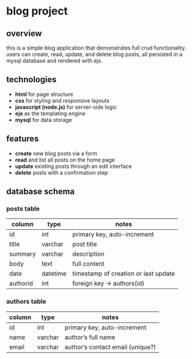# blog project

## overview

this is a simple blog application that demonstrates full crud functionality. users can create, read, update, and delete blog posts, all persisted in a mysql database and rendered with ejs.

## technologies

- **html** for page structure
- **css** for styling and responsive layouts
- **javascript (node.js)** for server-side logic
- **ejs** as the templating engine
- **mysql** for data storage

## features

- **create** new blog posts via a form
- **read** and list all posts on the home page
- **update** existing posts through an edit interface
- **delete** posts with a confirmation step

## database schema

### posts table

| column   | type     | notes                                |
| -------- | -------- | ------------------------------------ |
| id       | int      | primary key, auto-increment          |
| title    | varchar  | post title                           |
| summary  | varchar  | description                          |
| body     | text     | full content                         |
| date     | datetime | timestamp of creation or last update |
| authorid | int      | foreign key → authors(id)            |

### authors table

| column | type    | notes                            |
| ------ | ------- | -------------------------------- |
| id     | int     | primary key, auto-increment      |
| name   | varchar | author’s full name               |
| email  | varchar | author’s contact email (unique?) |
